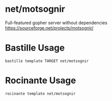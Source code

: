 # net/motsognir
Full-featured gopher server without dependencies
https://sourceforge.net/projects/motsognir/

# Bastille Usage
```shell
bastille template TARGET net/motsognir
```

# Rocinante Usage
```shell
rocinante template net/motsognir
```
